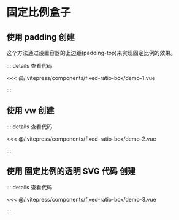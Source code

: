 <script lang="ts" setup>
    import Demo1 from '../.vitepress/components/fixed-ratio-box/demo-1.vue'
    import Demo2 from '../.vitepress/components/fixed-ratio-box/demo-2.vue'
    import Demo3 from '../.vitepress/components/fixed-ratio-box/demo-3.vue'
</script>

# 固定比例盒子

## 使用 padding 创建

这个方法通过设置容器的上边距(padding-top)来实现固定比例的效果。

::: details 查看代码

<<< @/.vitepress/components/fixed-ratio-box/demo-1.vue

:::

<Demo1 />

## 使用 vw 创建

::: details 查看代码

<<< @/.vitepress/components/fixed-ratio-box/demo-2.vue

:::

<Demo2 />

## 使用 固定比例的透明 SVG 代码 创建

::: details 查看代码

<<< @/.vitepress/components/fixed-ratio-box/demo-3.vue

:::

<Demo3 />
